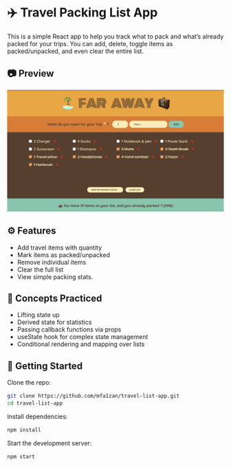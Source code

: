 # ✈️ Travel Packing List App

This is a simple React app to help you track what to pack and what’s already packed for your trips. You can add, delete, toggle items as packed/unpacked, and even clear the entire list.


## 📷 Preview
![Web Page Screenshot](./assets/Preview.png)

## ⚙️ Features

- Add travel items with quantity
- Mark items as packed/unpacked
- Remove individual items
- Clear the full list
- View simple packing stats.

## 🧠 Concepts Practiced

- Lifting state up
- Derived state for statistics
- Passing callback functions via props
- useState hook for complex state management
- Conditional rendering and mapping over lists

## 🚀 Getting Started

Clone the repo:

```bash
git clone https://github.com/mfa1zan/travel-list-app.git
cd travel-list-app
```

Install dependencies:

```bash
npm install
```

Start the development server:

```bash
npm start
```



